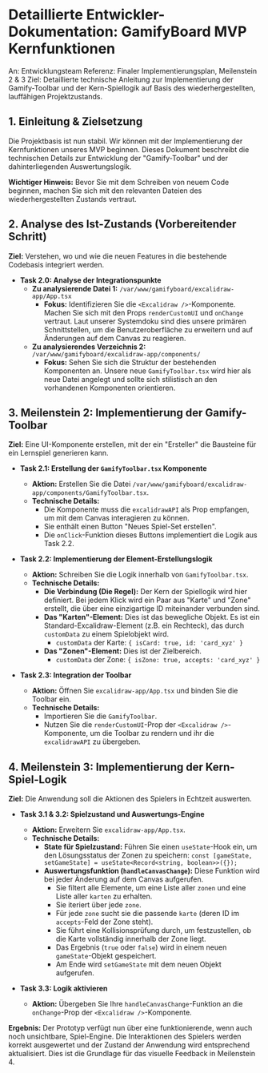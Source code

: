 # Detaillierte Entwickler-Dokumentation: GamifyBoard MVP Kernfunktionen

An: Entwicklungsteam Referenz: Finaler Implementierungsplan, Meilenstein 2 & 3 Ziel: Detaillierte technische Anleitung zur Implementierung der Gamify-Toolbar und der Kern-Spiellogik auf Basis des wiederhergestellten, lauffähigen Projektzustands.

## 1. Einleitung & Zielsetzung

Die Projektbasis ist nun stabil. Wir können mit der Implementierung der Kernfunktionen unseres MVP beginnen. Dieses Dokument beschreibt die technischen Details zur Entwicklung der "Gamify-Toolbar" und der dahinterliegenden Auswertungslogik.

**Wichtiger Hinweis:** Bevor Sie mit dem Schreiben von neuem Code beginnen, machen Sie sich mit den relevanten Dateien des wiederhergestellten Zustands vertraut.

## 2. Analyse des Ist-Zustands (Vorbereitender Schritt)

**Ziel:** Verstehen, wo und wie die neuen Features in die bestehende Codebasis integriert werden.

- **Task 2.0: Analyse der Integrationspunkte**
  - **Zu analysierende Datei 1:** `/var/www/gamifyboard/excalidraw-app/App.tsx`
    - **Fokus:** Identifizieren Sie die `<Excalidraw />`-Komponente. Machen Sie sich mit den Props `renderCustomUI` und `onChange` vertraut. Laut unserer Systemdoku sind dies unsere primären Schnittstellen, um die Benutzeroberfläche zu erweitern und auf Änderungen auf dem Canvas zu reagieren.
  - **Zu analysierendes Verzeichnis 2:** `/var/www/gamifyboard/excalidraw-app/components/`
    - **Fokus:** Sehen Sie sich die Struktur der bestehenden Komponenten an. Unsere neue `GamifyToolbar.tsx` wird hier als neue Datei angelegt und sollte sich stilistisch an den vorhandenen Komponenten orientieren.

## 3. Meilenstein 2: Implementierung der Gamify-Toolbar

**Ziel:** Eine UI-Komponente erstellen, mit der ein "Ersteller" die Bausteine für ein Lernspiel generieren kann.

- **Task 2.1: Erstellung der `GamifyToolbar.tsx` Komponente**

  - **Aktion:** Erstellen Sie die Datei `/var/www/gamifyboard/excalidraw-app/components/GamifyToolbar.tsx`.
  - **Technische Details:**
    - Die Komponente muss die `excalidrawAPI` als Prop empfangen, um mit dem Canvas interagieren zu können.
    - Sie enthält einen Button "Neues Spiel-Set erstellen".
    - Die `onClick`-Funktion dieses Buttons implementiert die Logik aus Task 2.2.

- **Task 2.2: Implementierung der Element-Erstellungslogik**

  - **Aktion:** Schreiben Sie die Logik innerhalb von `GamifyToolbar.tsx`.
  - **Technische Details:**
    - **Die Verbindung (Die Regel):** Der Kern der Spiellogik wird hier definiert. Bei jedem Klick wird ein Paar aus "Karte" und "Zone" erstellt, die über eine einzigartige ID miteinander verbunden sind.
    - **Das "Karten"-Element:** Dies ist das bewegliche Objekt. Es ist ein Standard-Excalidraw-Element (z.B. ein Rechteck), das durch `customData` zu einem Spielobjekt wird.
      - `customData` der Karte: `{ isCard: true, id: 'card_xyz' }`
    - **Das "Zonen"-Element:** Dies ist der Zielbereich.
      - `customData` der Zone: `{ isZone: true, accepts: 'card_xyz' }`

- **Task 2.3: Integration der Toolbar**
  - **Aktion:** Öffnen Sie `excalidraw-app/App.tsx` und binden Sie die Toolbar ein.
  - **Technische Details:**
    - Importieren Sie die `GamifyToolbar`.
    - Nutzen Sie die `renderCustomUI`-Prop der `<Excalidraw />`-Komponente, um die Toolbar zu rendern und ihr die `excalidrawAPI` zu übergeben.

## 4. Meilenstein 3: Implementierung der Kern-Spiel-Logik

**Ziel:** Die Anwendung soll die Aktionen des Spielers in Echtzeit auswerten.

- **Task 3.1 & 3.2: Spielzustand und Auswertungs-Engine**

  - **Aktion:** Erweitern Sie `excalidraw-app/App.tsx`.
  - **Technische Details:**
    - **State für Spielzustand:** Führen Sie einen `useState`-Hook ein, um den Lösungsstatus der Zonen zu speichern: `const [gameState, setGameState] = useState<Record<string, boolean>>({});`
    - **Auswertungsfunktion (`handleCanvasChange`):** Diese Funktion wird bei jeder Änderung auf dem Canvas aufgerufen.
      - Sie filtert alle Elemente, um eine Liste aller `zonen` und eine Liste aller `karten` zu erhalten.
      - Sie iteriert über jede `zone`.
      - Für jede `zone` sucht sie die passende `karte` (deren ID im `accepts`-Feld der Zone steht).
      - Sie führt eine Kollisionsprüfung durch, um festzustellen, ob die Karte vollständig innerhalb der Zone liegt.
      - Das Ergebnis (`true` oder `false`) wird in einem neuen `gameState`-Objekt gespeichert.
      - Am Ende wird `setGameState` mit dem neuen Objekt aufgerufen.

- **Task 3.3: Logik aktivieren**
  - **Aktion:** Übergeben Sie Ihre `handleCanvasChange`-Funktion an die `onChange`-Prop der `<Excalidraw />`-Komponente.

**Ergebnis:** Der Prototyp verfügt nun über eine funktionierende, wenn auch noch unsichtbare, Spiel-Engine. Die Interaktionen des Spielers werden korrekt ausgewertet und der Zustand der Anwendung wird entsprechend aktualisiert. Dies ist die Grundlage für das visuelle Feedback in Meilenstein 4.
